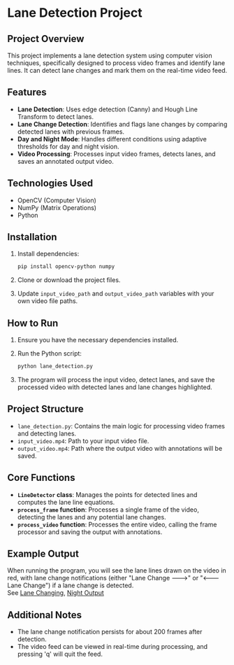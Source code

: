 # Lane Detection Project

## Project Overview

This project implements a lane detection system using computer vision techniques, specifically designed to process video frames and identify lane lines. It can detect lane changes and mark them on the real-time video feed.

## Features
- **Lane Detection**: Uses edge detection (Canny) and Hough Line Transform to detect lanes.
- **Lane Change Detection**: Identifies and flags lane changes by comparing detected lanes with previous frames.
- **Day and Night Mode**: Handles different conditions using adaptive thresholds for day and night vision.
- **Video Processing**: Processes input video frames, detects lanes, and saves an annotated output video.

## Technologies Used
- OpenCV (Computer Vision)
- NumPy (Matrix Operations)
- Python

## Installation

1. Install dependencies:
   ```bash
   pip install opencv-python numpy
   ```

2. Clone or download the project files.

3. Update `input_video_path` and `output_video_path` variables with your own video file paths.

## How to Run

1. Ensure you have the necessary dependencies installed.
2. Run the Python script:
   ```bash
   python lane_detection.py
   ```

3. The program will process the input video, detect lanes, and save the processed video with detected lanes and lane changes highlighted.

## Project Structure

- `lane_detection.py`: Contains the main logic for processing video frames and detecting lanes.
- `input_video.mp4`: Path to your input video file.
- `output_video.mp4`: Path where the output video with annotations will be saved.

## Core Functions

- **`LineDetector` class**: Manages the points for detected lines and computes the lane line equations.
- **`process_frame` function**: Processes a single frame of the video, detecting the lanes and any potential lane changes.
- **`process_video` function**: Processes the entire video, calling the frame processor and saving the output with annotations.

## Example Output

When running the program, you will see the lane lines drawn on the video in red, with lane change notifications (either "Lane Change --->" or "<--- Lane Change") if a lane change is detected.  
See [Lane Changing](https://www.youtube.com/watch?v=9vDveLTsRgo), [Night Output](https://www.youtube.com/watch?v=V6N4vKbF1Lw)

## Additional Notes

- The lane change notification persists for about 200 frames after detection.
- The video feed can be viewed in real-time during processing, and pressing 'q' will quit the feed.
